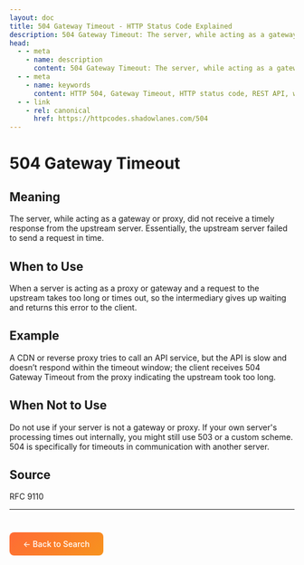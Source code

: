 ```yaml
---
layout: doc
title: 504 Gateway Timeout - HTTP Status Code Explained
description: 504 Gateway Timeout: The server, while acting as a gateway or proxy, did not receive a timely response from the upstream server. Essentially, the upstream server...
head:
  - - meta
    - name: description
      content: 504 Gateway Timeout: The server, while acting as a gateway or proxy, did not receive a timely response from the upstream server. Essentially, the upstream server...
  - - meta
    - name: keywords
      content: HTTP 504, Gateway Timeout, HTTP status code, REST API, web development
  - - link
    - rel: canonical
      href: https://httpcodes.shadowlanes.com/504
---
```


<script setup>
const structuredData = {
  "@context": "https://schema.org",
  "@type": "TechArticle",
  "headline": "504 Gateway Timeout - HTTP Status Code",
  "description": "The server, while acting as a gateway or proxy, did not receive a timely response from the upstream server. Essentially, the upstream server failed to send a request in time.",
  "url": "https://httpcodes.shadowlanes.com/504",
  "keywords": "HTTP 504, Gateway Timeout, HTTP status code",
  "articleBody": "The server, while acting as a gateway or proxy, did not receive a timely response from the upstream server. Essentially, the upstream server failed to send a request in time. When a server is acting as a proxy or gateway and a request to the upstream takes too long or times out, so the intermediary gives up waiting and returns this error to the client.",
  "publisher": {
    "@type": "Organization",
    "name": "HTTP Codes Explainer"
  }
}
</script>

<script type="application/ld+json" v-html="JSON.stringify(structuredData)"></script>

# 504 Gateway Timeout

## Meaning

The server, while acting as a gateway or proxy, did not receive a timely response from the upstream server. Essentially, the upstream server failed to send a request in time.

## When to Use

When a server is acting as a proxy or gateway and a request to the upstream takes too long or times out, so the intermediary gives up waiting and returns this error to the client.

## Example

A CDN or reverse proxy tries to call an API service, but the API is slow and doesn’t respond within the timeout window; the client receives 504 Gateway Timeout from the proxy indicating the upstream took too long.

## When Not to Use

Do not use if your server is not a gateway or proxy. If your own server's processing times out internally, you might still use 503 or a custom scheme. 504 is specifically for timeouts in communication with another server.

## Source

RFC 9110

---

<div style="margin-top: 40px;">
  <a href="/" style="display: inline-block; padding: 12px 24px; background: linear-gradient(135deg, #ff6b35, #f7931e); color: white; text-decoration: none; border-radius: 8px; font-weight: 500;">← Back to Search</a>
</div>
